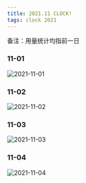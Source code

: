 ```yaml
---
title: 2021.11 CLOCK!
tags: clock 2021
---
```


备注：用量统计均指前一日

### 11-01

![2021-11-01](/assets/images/clock/2021-11-01.jpg)

### 11-02 

![2021-11-02](/assets/images/clock/2021-11-02.jpg)

### 11-03

![2021-11-03](/assets/images/clock/2021-11-03.jpg)

### 11-04

![2021-11-04](/assets/images/clock/2021-11-04.jpg)
